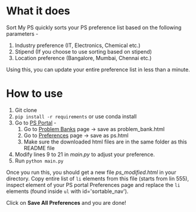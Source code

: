 # What it does
Sort My PS quickly sorts your PS preference list based on the following parameters - 
1. Industry preference (IT, Electronics, Chemical etc.)
2. Stipend (If you choose to use sorting based on stipend)
3. Location preference (Bangalore, Mumbai, Chennai etc.)

Using this, you can update your entire preference list in less than a minute.

# How to use
1. Git clone
2. `pip install -r requirements` or use conda install
3. Go to [PS Portal](http://psd.bits-pilani.ac.in/Login.aspx) -
    1. Go to [Problem Banks](http://psd.bits-pilani.ac.in/Student/ViewActiveStationProblemBankData.aspx) page -> save as problem_bank.html
    2. Go to [Preferences](http://psd.bits-pilani.ac.in/Student/StudentStationPreference.aspx) page -> save as ps.html
    3. Make sure the downloaded html files are in the same folder as this README file
4. Modify lines 9 to 21 in _main.py_ to adjust your preference.
5. Run `python main.py`

Once you run this, you should get a new file _ps_modified.html_ in your directory. Copy entire list of `li` elements from this file (starts from lin 555), inspect element of your PS portal Preferences page and replace the `li` elements (found inside `ul` with id='sortable_nav'). 

Click on **Save All Preferences** and you are done!

